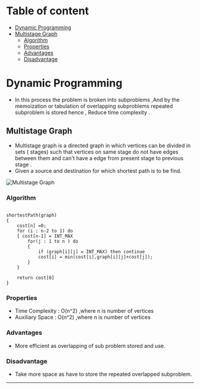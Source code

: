 <!-- Table of content -->
# Table of content
- [Dynamic Programming](#dynamic-programming)
 - [Multistage Graph](#multistage-graph)
    - [Algorithm](#algorithm)
    - [Properties](#properties)
    - [Advantages](#advantages)
    - [Disadvantage](#disadvantage)

# Dynamic Programming

- In this process the problem is broken into subproblems ,And by the memoization or tabulation of overlapping subproblems repeated subproblem is stored hence , Reduce time complexity . 

## Multistage Graph

- Multistage graph is a directed graph in which vertices can be divided in sets ( stages) such that vertices on same stage do not have edges between them and can't have a edge from present stage to previous stage .
-  Given a source and destination for which shortest path is to be find.
<!-- image to help better explain the concept -->
![Multistage Graph](https://res.cloudinary.com/codecrucks/images/w_1024,h_500,c_scale/f_webp,q_auto/v1634486462/multi-stage-graph-06/multi-stage-graph-06-1024x500.png?_i=AA)


### Algorithm

```

shortestPath(graph)
{
    cost[n] =0;
    for (i : n-2 to 1) do
    { cost[n-1] = INT_MAX
        for(j : 1 to n ) do
        {
            if (graph[i][j] = INT_MAX) then continue
            cost[i] = min(cost[i],graph[i][j]+cost[j]);
        }
    }

    return cost[0]
}

```

### Properties

- Time Complexity : O(n^2) ,where n is number of vertices
- Auxiliary Space : O(n^2) ,where n is number of vertices

### Advantages

- More efficient as overlapping of sub problem stored and use. 

### Disadvantage

- Take more space as have to store the repeated overlapped subproblem.

---